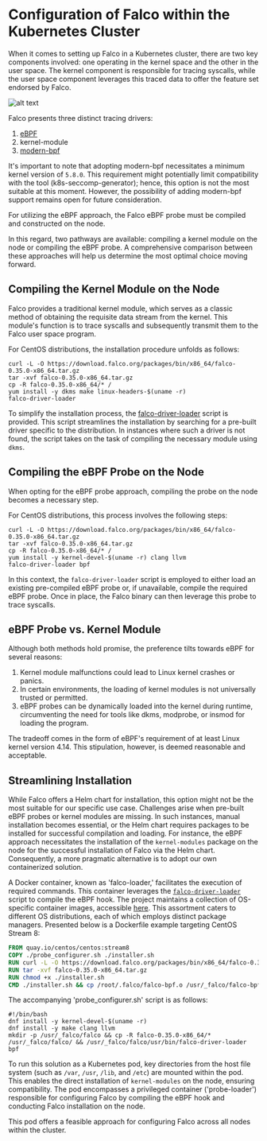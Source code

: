 # Configuration of Falco within the Kubernetes Cluster

When it comes to setting up Falco in a Kubernetes cluster, there are two key components involved: one operating in the kernel space and the other in the user space. The kernel component is responsible for tracing syscalls, while the user space component leverages this traced data to offer the feature set endorsed by Falco.

![alt text](https://github.com/kubevirt/k8s-seccomp-generator/blob/main/docs/falco.png?raw=true)

Falco presents three distinct tracing drivers:
1. [eBPF](https://ebpf.io/)
2. kernel-module
3. [modern-bpf](https://falco.org/blog/falco-modern-bpf/)

It's important to note that adopting modern-bpf necessitates a minimum kernel version of `5.8.0`. This requirement might potentially limit compatibility with the tool (k8s-seccomp-generator); hence, this option is not the most suitable at this moment. However, the possibility of adding modern-bpf support remains open for future consideration.

For utilizing the eBPF approach, the Falco eBPF probe must be compiled and constructed on the node.

In this regard, two pathways are available: compiling a kernel module on the node or compiling the eBPF probe. A comprehensive comparison between these approaches will help us determine the most optimal choice moving forward.

## Compiling the Kernel Module on the Node

Falco provides a traditional kernel module, which serves as a classic method of obtaining the requisite data stream from the kernel. This module's function is to trace syscalls and subsequently transmit them to the Falco user space program.

For CentOS distributions, the installation procedure unfolds as follows:

```
curl -L -O https://download.falco.org/packages/bin/x86_64/falco-0.35.0-x86_64.tar.gz
tar -xvf falco-0.35.0-x86_64.tar.gz
cp -R falco-0.35.0-x86_64/* /
yum install -y dkms make linux-headers-$(uname -r) 
falco-driver-loader
```

To simplify the installation process, the [falco-driver-loader](https://github.com/falcosecurity/falco/blob/master/scripts/falco-driver-loader) script is provided. This script streamlines the installation by searching for a pre-built driver specific to the distribution. In instances where such a driver is not found, the script takes on the task of compiling the necessary module using `dkms`.

## Compiling the eBPF Probe on the Node

When opting for the eBPF probe approach, compiling the probe on the node becomes a necessary step.

For CentOS distributions, this process involves the following steps:

```
curl -L -O https://download.falco.org/packages/bin/x86_64/falco-0.35.0-x86_64.tar.gz
tar -xvf falco-0.35.0-x86_64.tar.gz
cp -R falco-0.35.0-x86_64/* /
yum install -y kernel-devel-$(uname -r) clang llvm
falco-driver-loader bpf
```

In this context, the `falco-driver-loader` script is employed to either load an existing pre-compiled eBPF probe or, if unavailable, compile the required eBPF probe. Once in place, the Falco binary can then leverage this probe to trace syscalls.

## eBPF Probe vs. Kernel Module

Although both methods hold promise, the preference tilts towards eBPF for several reasons:
1. Kernel module malfunctions could lead to Linux kernel crashes or panics.
2. In certain environments, the loading of kernel modules is not universally trusted or permitted.
3. eBPF probes can be dynamically loaded into the kernel during runtime, circumventing the need for tools like dkms, modprobe, or insmod for loading the program.

The tradeoff comes in the form of eBPF's requirement of at least Linux kernel version 4.14. This stipulation, however, is deemed reasonable and acceptable.

## Streamlining Installation

While Falco offers a Helm chart for installation, this option might not be the most suitable for our specific use case. Challenges arise when pre-built eBPF probes or kernel modules are missing. In such instances, manual installation becomes essential, or the Helm chart requires packages to be installed for successful compilation and loading. For instance, the eBPF approach necessitates the installation of the `kernel-modules` package on the node for the successful installation of Falco via the Helm chart. Consequently, a more pragmatic alternative is to adopt our own containerized solution.

A Docker container, known as 'falco-loader,' facilitates the execution of required commands. This container leverages the [`falco-driver-loader`](https://github.com/falcosecurity/falco/blob/master/scripts/falco-driver-loader) script to compile the eBPF hook. The project maintains a collection of OS-specific container images, accessible [here](https://github.com/kubevirt/k8s-seccomp-generator/blob/main/install/falco_loader). This assortment caters to different OS distributions, each of which employs distinct package managers. Presented below is a Dockerfile example targeting CentOS Stream 8:

```Dockerfile
FROM quay.io/centos/centos:stream8
COPY ./probe_configurer.sh ./installer.sh
RUN curl -L -O https://download.falco.org/packages/bin/x86_64/falco-0.35.0-x86_64.tar.gz
RUN tar -xvf falco-0.35.0-x86_64.tar.gz
RUN chmod +x ./installer.sh
CMD ./installer.sh && cp /root/.falco/falco-bpf.o /usr/_falco/falco-bpf.o
```

The accompanying 'probe_configurer.sh' script is as follows:

```
#!/bin/bash
dnf install -y kernel-devel-$(uname -r)
dnf install -y make clang llvm
mkdir -p /usr/_falco/falco && cp -R falco-0.35.0-x86_64/* /usr/_falco/falco/ && /usr/_falco/falco/usr/bin/falco-driver-loader bpf
```

To run this solution as a Kubernetes pod, key directories from the host file system (such as `/var`, `/usr`, `/lib`, and `/etc`) are mounted within the pod. This enables the direct installation of `kernel-modules` on the node, ensuring compatibility. The pod encompasses a privileged container ('probe-loader') responsible for configuring Falco by compiling the eBPF hook and conducting Falco installation on the node.

This pod offers a feasible approach for configuring Falco across all nodes within the cluster.
